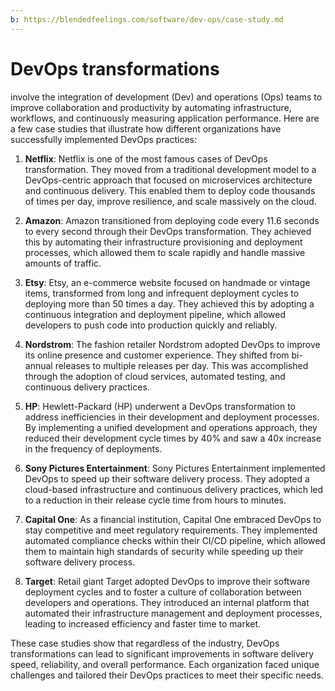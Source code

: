 ```yaml
---
b: https://blendedfeelings.com/software/dev-ops/case-study.md
---
```


# DevOps transformations
involve the integration of development (Dev) and operations (Ops) teams to improve collaboration and productivity by automating infrastructure, workflows, and continuously measuring application performance. Here are a few case studies that illustrate how different organizations have successfully implemented DevOps practices:

1. **Netflix**: Netflix is one of the most famous cases of DevOps transformation. They moved from a traditional development model to a DevOps-centric approach that focused on microservices architecture and continuous delivery. This enabled them to deploy code thousands of times per day, improve resilience, and scale massively on the cloud.

2. **Amazon**: Amazon transitioned from deploying code every 11.6 seconds to every second through their DevOps transformation. They achieved this by automating their infrastructure provisioning and deployment processes, which allowed them to scale rapidly and handle massive amounts of traffic.

3. **Etsy**: Etsy, an e-commerce website focused on handmade or vintage items, transformed from long and infrequent deployment cycles to deploying more than 50 times a day. They achieved this by adopting a continuous integration and deployment pipeline, which allowed developers to push code into production quickly and reliably.

4. **Nordstrom**: The fashion retailer Nordstrom adopted DevOps to improve its online presence and customer experience. They shifted from bi-annual releases to multiple releases per day. This was accomplished through the adoption of cloud services, automated testing, and continuous delivery practices.

5. **HP**: Hewlett-Packard (HP) underwent a DevOps transformation to address inefficiencies in their development and deployment processes. By implementing a unified development and operations approach, they reduced their development cycle times by 40% and saw a 40x increase in the frequency of deployments.

6. **Sony Pictures Entertainment**: Sony Pictures Entertainment implemented DevOps to speed up their software delivery process. They adopted a cloud-based infrastructure and continuous delivery practices, which led to a reduction in their release cycle time from hours to minutes.

7. **Capital One**: As a financial institution, Capital One embraced DevOps to stay competitive and meet regulatory requirements. They implemented automated compliance checks within their CI/CD pipeline, which allowed them to maintain high standards of security while speeding up their software delivery process.

8. **Target**: Retail giant Target adopted DevOps to improve their software deployment cycles and to foster a culture of collaboration between developers and operations. They introduced an internal platform that automated their infrastructure management and deployment processes, leading to increased efficiency and faster time to market.

These case studies show that regardless of the industry, DevOps transformations can lead to significant improvements in software delivery speed, reliability, and overall performance. Each organization faced unique challenges and tailored their DevOps practices to meet their specific needs.